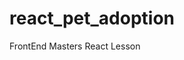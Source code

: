 # react_pet_adoption

FrontEnd Masters React Lesson

  <!-- <script src="https://unpkg.com/react@18.2.0/umd/react.development.js"></script>
  <script src="https://unpkg.com/react-dom@18.2.0/umd/react-dom.development.js"></script> -->
